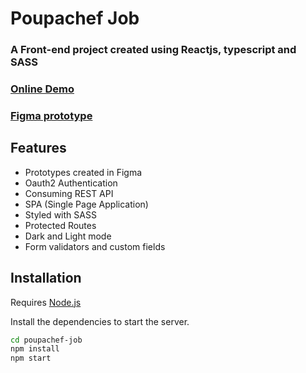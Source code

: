 #  Poupachef Job
###  A Front-end project created using Reactjs, typescript and SASS

### [Online Demo](http://gustavo-poupachef-job.s3-website-sa-east-1.amazonaws.com/)
### [Figma prototype](https://www.figma.com/file/MNG3LDaK3HiPYSigglP9Va/Poupachef?node-id=0%3A1)

## Features

- Prototypes created in Figma
- Oauth2 Authentication 
- Consuming REST API
- SPA (Single Page Application)
- Styled with SASS
- Protected Routes 
- Dark and Light mode
- Form validators and custom fields

## Installation

Requires [Node.js](https://nodejs.org/)

Install the dependencies to start the server.

```sh
cd poupachef-job
npm install
npm start
```